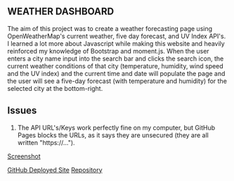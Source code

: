 ## WEATHER DASHBOARD

The aim of this project was to create a weather forecasting page using OpenWeatherMap's current weather, five day forecast, and UV Index API's. I learned a lot more about Javascript while making this website and heavily reinforced my knowledge of Bootstrap and moment.js. When the user enters a city name input into the search bar and clicks the search icon, the current weather conditions of that city (temperature, humidity, wind speed and the UV index) and the current time and date will populate the page and the user will see a five-day forecast (with temperature and humidity) for the selected city at the bottom-right.

## Issues

1. The API URL's/Keys work perfectly fine on my computer, but GitHub Pages blocks the URLs, as it says they are unsecured (they are all written "https://...").

[Screenshot](Assets\WeatherAPIScreenshot.png)

[GitHub Deployed Site](https://lnoeltner1.github.io/API_Weather_Dashboard/)
[Repository](https://github.com/LNoeltner1/API_Weather_Dashboard)
